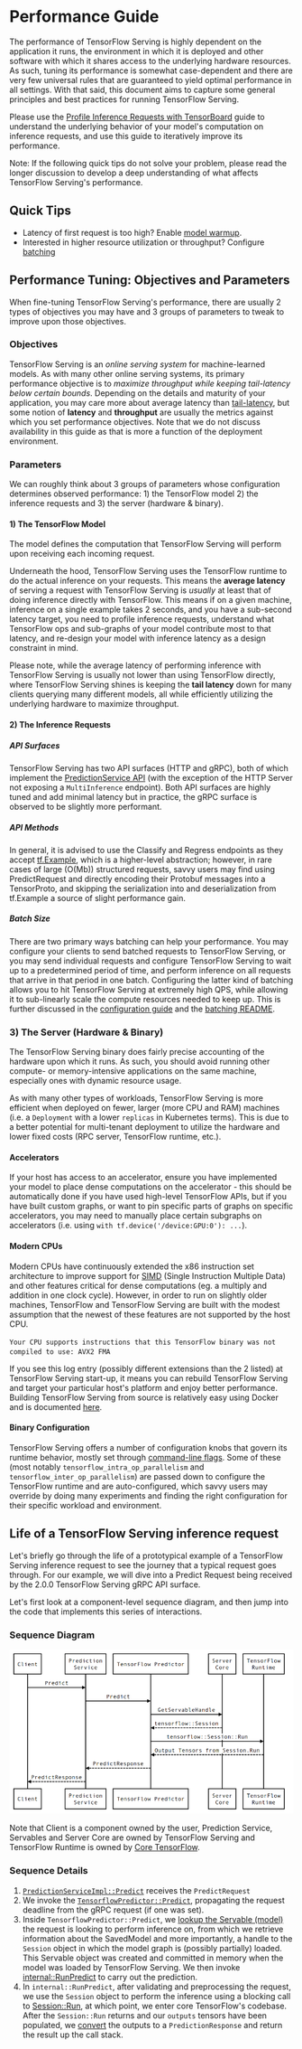 # Performance Guide

The performance of TensorFlow Serving is highly dependent on the application it
runs, the environment in which it is deployed and other software with which it
shares access to the underlying hardware resources. As such, tuning its
performance is somewhat case-dependent and there are very few universal rules
that are guaranteed to yield optimal performance in all settings. With that
said, this document aims to capture some general principles and best practices
for running TensorFlow Serving.

Please use the [Profile Inference Requests with TensorBoard](tensorboard.md)
guide to understand the underlying behavior of your model's computation on
inference requests, and use this guide to iteratively improve its performance.

Note: If the following quick tips do not solve your problem, please read the
longer discussion to develop a deep understanding of what affects TensorFlow
Serving's performance.

## Quick Tips

*   Latency of first request is too high? Enable
    [model warmup](saved_model_warmup).
*   Interested in higher resource utilization or throughput? Configure
    [batching](serving_config.md#batching-configuration)

## Performance Tuning: Objectives and Parameters

When fine-tuning TensorFlow Serving's performance, there are usually 2 types of
objectives you may have and 3 groups of parameters to tweak to improve upon
those objectives.

### Objectives

TensorFlow Serving is an *online serving system* for machine-learned models. As
with many other online serving systems, its primary performance objective is to
*maximize throughput while keeping tail-latency below certain bounds*. Depending
on the details and maturity of your application, you may care more about average
latency than
[tail-latency](https://blog.bramp.net/post/2018/01/16/measuring-percentile-latency/),
but some notion of **latency** and **throughput** are usually the metrics
against which you set performance objectives. Note that we do not discuss
availability in this guide as that is more a function of the deployment
environment.

### Parameters

We can roughly think about 3 groups of parameters whose configuration determines
observed performance: 1) the TensorFlow model 2) the inference requests and 3)
the server (hardware & binary).

#### 1) The TensorFlow Model

The model defines the computation that TensorFlow Serving will perform upon
receiving each incoming request.

Underneath the hood, TensorFlow Serving uses the TensorFlow runtime to do the
actual inference on your requests. This means the **average latency** of serving
a request with TensorFlow Serving is _usually_ at least that of doing inference
directly with TensorFlow. This means if on a given machine, inference on a
single example takes 2 seconds, and you have a sub-second latency target, you
need to profile inference requests, understand what TensorFlow ops and
sub-graphs of your model contribute most to that latency, and re-design your
model with inference latency as a design constraint in mind.

Please note, while the average latency of performing inference with TensorFlow
Serving is usually not lower than using TensorFlow directly, where TensorFlow
Serving shines is keeping the **tail latency** down for many clients querying
many different models, all while efficiently utilizing the underlying hardware
to maximize throughput.

#### 2) The Inference Requests

##### API Surfaces

TensorFlow Serving has two API surfaces (HTTP and gRPC), both of which implement
the
[PredictionService API](https://github.com/tensorflow/serving/blob/r2.0/tensorflow_serving/apis/prediction_service.proto#L15)
(with the exception of the HTTP Server not exposing a `MultiInference`
endpoint). Both API surfaces are highly tuned and add minimal latency but in
practice, the gRPC surface is observed to be slightly more performant.

##### API Methods

In general, it is advised to use the Classify and Regress endpoints as they
accept
[tf.Example](https://github.com/tensorflow/serving/blob/r2.0/tensorflow_serving/apis/input.proto#L77),
which is a higher-level abstraction; however, in rare cases of large (O(Mb))
structured requests, savvy users may find using PredictRequest and directly
encoding their Protobuf messages into a TensorProto, and skipping the
serialization into and deserialization from tf.Example a source of slight
performance gain.

##### Batch Size

There are two primary ways batching can help your performance. You may configure
your clients to send batched requests to TensorFlow Serving, or you may send
individual requests and configure TensorFlow Serving to wait up to a
predetermined period of time, and perform inference on all requests that arrive
in that period in one batch. Configuring the latter kind of batching allows you
to hit TensorFlow Serving at extremely high QPS, while allowing it to
sub-linearly scale the compute resources needed to keep up. This is further
discussed in the [configuration guide](serving_config.md#batching-configuration)
and the
[batching README](https://github.com/tensorflow/serving/blob/r2.0/tensorflow_serving/batching/README.md).

### 3) The Server (Hardware & Binary)

The TensorFlow Serving binary does fairly precise accounting of the hardware
upon which it runs. As such, you should avoid running other compute- or
memory-intensive applications on the same machine, especially ones with dynamic
resource usage.

As with many other types of workloads, TensorFlow Serving is more efficient when
deployed on fewer, larger (more CPU and RAM) machines (i.e. a `Deployment` with
a lower `replicas` in Kubernetes terms). This is due to a better potential for
multi-tenant deployment to utilize the hardware and lower fixed costs (RPC
server, TensorFlow runtime, etc.).

#### Accelerators

If your host has access to an accelerator, ensure you have implemented your
model to place dense computations on the accelerator - this should be
automatically done if you have used high-level TensorFlow APIs, but if you have
built custom graphs, or want to pin specific parts of graphs on specific
accelerators, you may need to manually place certain subgraphs on accelerators
(i.e. using `with tf.device('/device:GPU:0'): ...`).

#### Modern CPUs

Modern CPUs have continuously extended the x86 instruction set architecture to
improve support for [SIMD](https://en.wikipedia.org/wiki/SIMD) (Single
Instruction Multiple Data) and other features critical for dense computations
(eg. a multiply and addition in one clock cycle). However, in order to run on
slightly older machines, TensorFlow and TensorFlow Serving are built with the
modest assumption that the newest of these features are not supported by the
host CPU.

`Your CPU supports instructions that this TensorFlow binary was not compiled to
use: AVX2 FMA`

If you see this log entry (possibly different extensions than the 2 listed) at
TensorFlow Serving start-up, it means you can rebuild TensorFlow Serving and
target your particular host's platform and enjoy better performance. Building
TensorFlow Serving from source is relatively easy using Docker and is documented
[here](building_with_docker.md).

#### Binary Configuration

TensorFlow Serving offers a number of configuration knobs that govern its
runtime behavior, mostly set through
[command-line flags](https://github.com/tensorflow/serving/blob/r2.0/tensorflow_serving/model_servers/main.cc).
Some of these (most notably `tensorflow_intra_op_parallelism` and
`tensorflow_inter_op_parallelism`) are passed down to configure the TensorFlow
runtime and are auto-configured, which savvy users may override by doing many
experiments and finding the right configuration for their specific workload and
environment.

## Life of a TensorFlow Serving inference request

Let's briefly go through the life of a prototypical example of a TensorFlow
Serving inference request to see the journey that a typical request goes
through. For our example, we will dive into a Predict Request being received by
the 2.0.0 TensorFlow Serving gRPC API surface.

Let's first look at a component-level sequence diagram, and then jump into the
code that implements this series of interactions.

### Sequence Diagram

<!-- Note: sequence-diagram is not supported by GitHub's markdown engine.
To activate internally, uncomment the following block and remove the '|'
characters, which are precluding the dashed arrows from being interpreted
as end-comment tokens.-->

<!--

<style> .rendered-sequence-diagram { max-width: 900px; overflow: auto; }
.rendered-sequence-diagram svg { zoom: 0.70; } </style>

```sequence-diagram
participant Client as C
participant Prediction\nService as PS
participant TensorFlow Predictor as TP
participant Server\nCore as SC
participant TensorFlow\nRuntime as TF

C->PS: Predict
PS->TP: Predict
TP->SC: GetServableHandle
SC-|->TP: tensorflow::Session
TP->TF: tensorflow::Session::Run
TF-|->TP: Output Tensors from Session.Run
TP-|->PS: PredictResponse
PS-|->C: PredictResponse

```

-->

![Predict Sequence Diagram](images/predict_sequence_diagram.png)

Note that Client is a component owned by the user, Prediction Service, Servables
and Server Core are owned by TensorFlow Serving and TensorFlow Runtime is owned
by [Core TensorFlow](https://github.com/tensorflow/tensorflow).

### Sequence Details

1.  [`PredictionServiceImpl::Predict`](https://github.com/tensorflow/serving/blob/b5a11f1e5388c9985a6fc56a58c3421e5f78149f/tensorflow_serving/model_servers/prediction_service_impl.cc#L38)
    receives the `PredictRequest`
2.  We invoke the
    [`TensorflowPredictor::Predict`](https://github.com/tensorflow/serving/blob/b5a11f1e5388c9985a6fc56a58c3421e5f78149f/tensorflow_serving/servables/tensorflow/predict_impl.cc#L146),
    propagating the request deadline from the gRPC request (if one was set).
3.  Inside `TensorflowPredictor::Predict`, we
    [lookup the Servable (model)](https://github.com/tensorflow/serving/blob/b5a11f1e5388c9985a6fc56a58c3421e5f78149f/tensorflow_serving/servables/tensorflow/predict_impl.cc#L165)
    the request is looking to perform inference on, from which we retrieve
    information about the SavedModel and more importantly, a handle to the
    `Session` object in which the model graph is (possibly partially) loaded.
    This Servable object was created and committed in memory when the model was
    loaded by TensorFlow Serving. We then invoke
    [internal::RunPredict](https://github.com/tensorflow/serving/blob/b5a11f1e5388c9985a6fc56a58c3421e5f78149f/tensorflow_serving/servables/tensorflow/predict_util.cc#L181)
    to carry out the prediction.
4.  In `internal::RunPredict`, after validating and preprocessing the request,
    we use the `Session` object to perform the inference using a blocking call
    to
    [Session::Run](https://github.com/tensorflow/serving/blob/b5a11f1e5388c9985a6fc56a58c3421e5f78149f/tensorflow_serving/servables/tensorflow/predict_util.cc#L209),
    at which point, we enter core TensorFlow's codebase. After the
    `Session::Run` returns and our `outputs` tensors have been populated, we
    [convert](https://github.com/tensorflow/serving/blob/b5a11f1e5388c9985a6fc56a58c3421e5f78149f/tensorflow_serving/servables/tensorflow/predict_util.cc#L150)
    the outputs to a `PredictionResponse` and return the result up the call
    stack.
